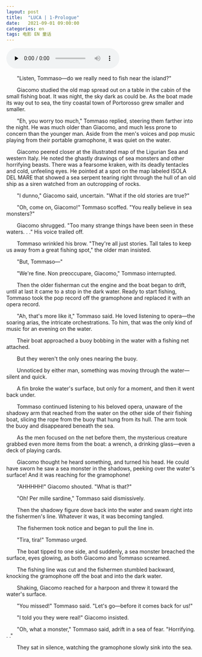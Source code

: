 ```yaml
---
layout: post
title:  "LUCA | 1-Prologue"
date:   2021-09-01 09:00:00
categories: en
tags: 电影 EN 童话
---
```



​<audio id="audio" controls="" preload="none">
      <source id="m4a" src="https://buyivi.xyz/wenji/files/audio/Prologue.m4a">
</audio>

&emsp;&emsp;"Listen, Tommaso—do we really need to fish near the island?"

&emsp;&emsp;Giacomo studied the old map spread out on a table in the cabin of the small fishing boat. It was night, the sky dark as could be. As the boat made its way out to sea, the tiny coastal town of Portorosso grew smaller and smaller.

&emsp;&emsp;"Eh, you worry too much," Tommaso replied, steering them farther into the night. He was much older than Giacomo, and much less prone to concern than the younger man. Aside from the men's voices and pop music playing from their portable gramophone, it was quiet on the water.

&emsp;&emsp;Giacomo peered closer at the illustrated map of the Ligurian Sea and western Italy. He noted the ghastly drawings of sea monsters and other horrifying beasts. There was a fearsome kraken, with its deadly tentacles and cold, unfeeling eyes. He pointed at a spot on the map labeled ISOLA DEL MARE that showed a sea serpent tearing right through the hull of an old ship as a siren watched from an outcropping of rocks.

&emsp;&emsp;"I dunno," Giacomo said, uncertain. "What if the old stories are true?"

&emsp;&emsp;"Oh, come on, Giacomo!" Tommaso scoffed. "You really believe in sea monsters?"

&emsp;&emsp;Giacomo shrugged. "Too many strange things have been seen in these waters. . ." His voice trailed off.

&emsp;&emsp;Tommaso wrinkled his brow. "They're all just stories. Tall tales to keep us away from a great fishing spot," the older man insisted.

&emsp;&emsp;"But, Tommaso—"

&emsp;&emsp;"We're fine. Non preoccupare, Giacomo," Tommaso interrupted.

&emsp;&emsp;Then the older fisherman cut the engine and the boat began to drift, until at last it came to a stop in the dark water. Ready to start fishing, Tommaso took the pop record off the gramophone and replaced it with an opera record.

&emsp;&emsp;"Ah, that's more like it," Tommaso said. He loved listening to opera—the soaring arias, the intricate orchestrations. To him, that was the only kind of music for an evening on the water.

&emsp;&emsp;Their boat approached a buoy bobbing in the water with a fishing net attached.

&emsp;&emsp;But they weren't the only ones nearing the buoy.

&emsp;&emsp;Unnoticed by either man, something was moving through the water—silent and quick.

&emsp;&emsp;A fin broke the water's surface, but only for a moment, and then it went back under.

&emsp;&emsp;Tommaso continued listening to his beloved opera, unaware of the shadowy arm that reached from the water on the other side of their fishing boat, slicing the rope from the buoy that hung from its hull. The arm took the buoy and disappeared beneath the sea.

&emsp;&emsp;As the men focused on the net before them, the mysterious creature grabbed even more items from the boat: a wrench, a drinking glass—even a deck of playing cards.

&emsp;&emsp;Giacomo thought he heard something, and turned his head. He could have sworn he saw a sea monster in the shadows, peeking over the water's surface! And it was reaching for the gramophone!

&emsp;&emsp;"AHHHHH!" Giacomo shouted. "What is that?"

&emsp;&emsp;"Oh! Per mille sardine," Tommaso said dismissively.

&emsp;&emsp;Then the shadowy figure dove back into the water and swam right into the fishermen's line. Whatever it was, it was becoming tangled.

&emsp;&emsp;The fishermen took notice and began to pull the line in.

&emsp;&emsp;"Tira, tira!" Tommaso urged.

&emsp;&emsp;The boat tipped to one side, and suddenly, a sea monster breached the surface, eyes glowing, as both Giacomo and Tommaso screamed.

&emsp;&emsp;The fishing line was cut and the fishermen stumbled backward, knocking the gramophone off the boat and into the dark water.

&emsp;&emsp;Shaking, Giacomo reached for a harpoon and threw it toward the water's surface.

&emsp;&emsp;"You missed!" Tommaso said. "Let's go—before it comes back for us!"

&emsp;&emsp;"I told you they were real!" Giacomo insisted.

&emsp;&emsp;"Oh, what a monster," Tommaso said, adrift in a sea of fear. "Horrifying. . ."

&emsp;&emsp;They sat in silence, watching the gramophone slowly sink into the sea.